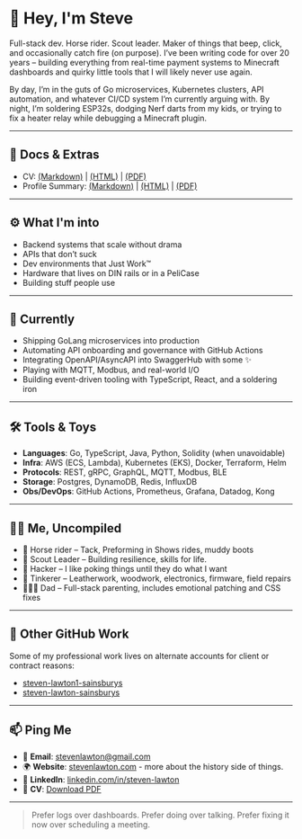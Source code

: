 # 👋 Hey, I'm Steve
Full-stack dev. Horse rider. Scout leader. Maker of things that beep, click, and occasionally catch fire (on purpose). 
I’ve been writing code for over 20 years – building everything from real-time payment systems to Minecraft dashboards 
and quirky little tools that I will likely never use again.

By day, I’m in the guts of Go microservices, Kubernetes clusters, API automation, and whatever CI/CD system I’m currently 
arguing with. By night, I’m soldering ESP32s, dodging Nerf darts from my kids, or trying to fix a heater relay while 
debugging a Minecraft plugin.

---

## 📄 Docs & Extras
- CV: [(Markdown)](./CV.md) | [(HTML)](https://stevenlawton.github.io/stevenlawton/) | [(PDF)](https://stevenlawton.github.io/stevenlawton/Steven-Lawton-CV.pdf)
- Profile Summary: [(Markdown)](./profile.md)  | [(HTML)](https://stevenlawton.github.io/stevenlawton/profile.html) | [(PDF)](https://stevenlawton.github.io/stevenlawton/Steven-Lawton-Profile.pdf)

---

## ⚙️ What I'm into
- Backend systems that scale without drama
- APIs that don’t suck
- Dev environments that Just Work™
- Hardware that lives on DIN rails or in a PeliCase
- Building stuff people use

---
## 🧪 Currently

- Shipping GoLang microservices into production
- Automating API onboarding and governance with GitHub Actions
- Integrating OpenAPI/AsyncAPI into SwaggerHub with some ✨
- Playing with MQTT, Modbus, and real-world I/O
- Building event-driven tooling with TypeScript, React, and a soldering iron

---
## 🛠 Tools & Toys

- **Languages**: Go, TypeScript, Java, Python, Solidity (when unavoidable)
- **Infra**: AWS (ECS, Lambda), Kubernetes (EKS), Docker, Terraform, Helm
- **Protocols**: REST, gRPC, GraphQL, MQTT, Modbus, BLE
- **Storage**: Postgres, DynamoDB, Redis, InfluxDB
- **Obs/DevOps**: GitHub Actions, Prometheus, Grafana, Datadog, Kong

---
## 🧍‍♂️ Me, Uncompiled

- 🐎 Horse rider – Tack, Preforming in Shows rides, muddy boots
- 🔦 Scout Leader – Building resilience, skills for life.
- 🧠 Hacker – I like poking things until they do what I want
- 🧰 Tinkerer – Leatherwork, woodwork, electronics, firmware, field repairs
- 👨‍👧‍👦 Dad – Full-stack parenting, includes emotional patching and CSS fixes

---
## 🧾 Other GitHub Work
Some of my professional work lives on alternate accounts for client or contract reasons:
- [steven-lawton1-sainsburys](https://github.com/steven-lawton1-sainsburys)
- [steven-lawton-sainsburys](https://github.com/steven-lawton-sainsburys)

---
## 📫 Ping Me
- 📧 **Email**: stevenlawton@gmail.com
- 🌍 **Website**: [stevenlawton.com](https://stevenlawton.com) - more about the history side of things.
- 💼 **LinkedIn**: [linkedin.com/in/steven-lawton](https://linkedin.com/in/steven-lawton)
- 📄 **CV**: [Download PDF](https://stevenlawton.github.io/Steven-Lawton-CV.pdf)

---

> Prefer logs over dashboards. Prefer doing over talking. Prefer fixing it now over scheduling a meeting.
